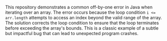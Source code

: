 This repository demonstrates a common off-by-one error in Java when iterating over an array.  The error occurs because the loop condition `i <= arr.length` attempts to access an index beyond the valid range of the array. The solution corrects the loop condition to ensure that the loop terminates before exceeding the array's bounds.  This is a classic example of a subtle but impactful bug that can lead to unexpected program crashes.